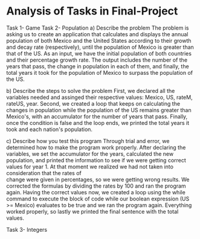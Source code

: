 # Analysis of Tasks in Final-Project
Task 1- Game
Task 2- Population
   a) Describe the problem
      The problem is asking us to create an application that calculates and displays the annual population of both Mexico and the 
      United States according to their growth and decay rate (respectively), until the population of Mexico is greater than that of the US. 
      As an input, we have the initial population of both countries and their percentage growth rate. 
      The output includes the number of the years that pass, the change in population in each of them, and finally, the total years it took 
      for the population of Mexico to surpass the population of the US.
      
   b) Describe the steps to solve the problem
      First, we declared all the variables needed and assinged their respective values: Mexico, US, rateM, rateUS, year. 
      Second, we created a loop that keeps on calculating the changes in population while the population
      of the US remains greater than Mexico's, with an accumulator for the number of years that pass.
      Finally, once the condition is false and the loop ends, we printed the total years it took and each nation's population. 
      
   c) Describe how you test this program 
      Through trial and error, we determined how to make the program work properly. After declaring the variables, 
      we set the accumulator for the years, calculated the new population, and printed the information to see if we 
      were getting correct values for year 1. At that moment we realized we had not taken into consideration that the rates of  
      change were given in percentages, so we were getting wrong results. We corrected the formulas by dividing the rates 
      by 100 and ran the program again. Having the correct values now, we created a loop using the while command to execute the
      block of code while our boolean expression (US >= Mexico) evaluates to be true and we ran the program again. 
      Everything worked properly, so lastly we printed the final sentence with the total values. 
      
Task 3- Integers
